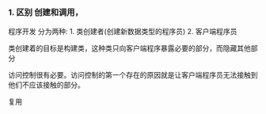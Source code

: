 
## 

### 1. 区别 创建和调用，  
程序开发 分为两种: 1. 类创建者(创建新数据类型的程序员) 2. 客户端程序员

类创建着的目标是构建类，这种类只向客户端程序暴露必要的部分，而隐藏其他部分

访问控制很有必要。访问控制的第一个存在的原因就是让客户端程序员无法接触到他们不应该接触的部分。

复用

